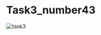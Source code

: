 # Task3_number43
![task3](https://user-images.githubusercontent.com/71151320/96644555-ea4a5f80-1331-11eb-8acf-b63a484caec1.PNG)
